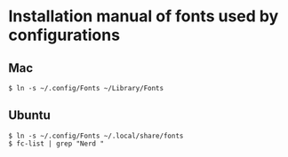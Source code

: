 
# Installation manual of fonts used by configurations

## Mac
    $ ln -s ~/.config/Fonts ~/Library/Fonts

## Ubuntu
    $ ln -s ~/.config/Fonts ~/.local/share/fonts
    $ fc-list | grep "Nerd "
